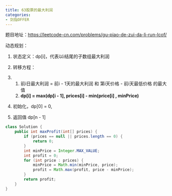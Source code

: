 ```yaml
---
title: 63股票的最大利润
categories:
- 剑指OFFER
---
```


题目地址：https://leetcode-cn.com/problems/gu-piao-de-zui-da-li-run-lcof/

动态规划：

1. 状态定义：dp[i]，代表以i结尾的子数组最大利润
2. 转移方程：

1. 1. 前i日最大利润 = 前i - 1天的最大利润 和 第i天价格 - 前i天最低价格 的最大值
   2. **dp[i] = max(dp[i - 1], prices[i] - min(price[i] , minPrice)**

1. 初始化，dp[0] = 0,
2. 返回值 dp[n - 1]

```java
class Solution {
    public int maxProfit(int[] prices) {
        if (prices == null || prices.length == 0) {
            return 0;
        }
        int minPrice = Integer.MAX_VALUE;
        int profit = 0;
        for (int price : prices) {
            minPrice = Math.min(minPrice, price);
            profit = Math.max(profit, price - minPrice);
        }
        return profit;
    }
}
```

